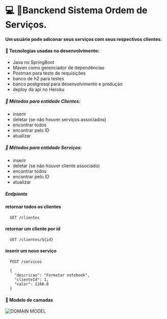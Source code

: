 # :computer: :pushpin:Banckend Sistema Ordem de Serviços. 

#### Um usuário pode adiconar seus serviços com seus respectivos clientes.

#### :small_blue_diamond: Tecnologias usadas no desenvolvimento:
- Java no SpringBoot
- Maven como gerenciador de dependências
- Postman para teste de requisições
- banco de h2 para testes
- banco postgresql para desenvolvimento e produção
- deploy da api no Heroku

##### :small_blue_diamond: Métodos para entidade Clientes:
- inserir
- deletar (se não houver serviços associados)
- encontrar todos
- encontrar pelo ID
- atualizar

##### :small_blue_diamond: Métodos para entidade Serviços:
- inserir
- deletar (se não houver cliente associado)
- encontrar todos
- encontrar pelo ID
- atualizar

##### Endpionts

#### retornar todos os clientes

```http
  GET /clientes
```

#### retornar um cliente por id
```http
  GET /clientes/${id}
```

#### inserir um novo serviço
```http
  POST /servicos
```

```http
  {
    "descricao": "Formatar notebook",
    "clienteId": 1,
    "valor": 1160.0
  }
```

#### :small_blue_diamond: Modelo de camadas
![DOMAIN MODEL](https://github.com/anna104016/html/blob/main/estrutura%20de%20camadas01.png)
